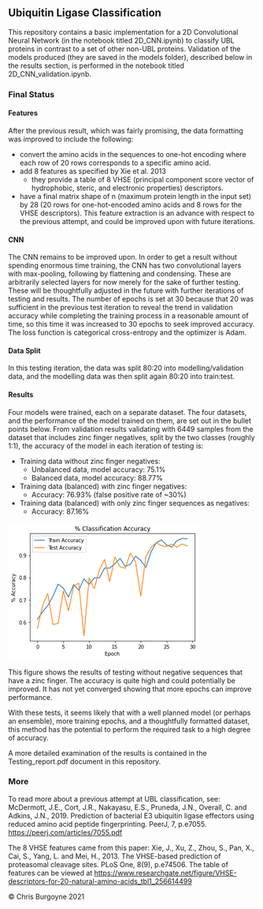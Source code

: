 ## Ubiquitin Ligase Classification

This repository contains a basic implementation for a 2D Convolutional Neural Network (in the notebook titled 2D_CNN.ipynb) to classify UBL proteins in contrast to a set of other non-UBL proteins. Validation of the models produced (they are saved in the models folder), described below in the results section, is performed in the notebook titled 2D_CNN_validation.ipynb.

### Final Status
#### Features
After the previous result, which was fairly promising, the data formatting was improved to include the following:
  * convert the amino acids in the sequences to one-hot encoding where each row of 20 rows corresponds to a specific amino acid.
  * add 8 features as specified by Xie et al. 2013
    * they provide a table of 8 VHSE (principal component score vector of hydrophobic, steric, and electronic properties) descriptors.
  * have a final matrix shape of n (maximum protein length in the input set) by 28 (20 rows for one-hot-encoded amino acids and 8 rows for the VHSE descriptors).
This feature extraction is an advance with respect to the previous attempt, and could be improved upon with future iterations.
#### CNN
The CNN remains to be improved upon. In order to get a result without spending enormous time training, the CNN has two convolutional layers with max-pooling, following by flattening and condensing. These are arbitrarily selected layers for now merely for the sake of further testing. These will be thoughtfully adjusted in the future with further iterations of testing and results.
The number of epochs is set at 30 because that 20 was sufficient in the previous test iteration to reveal the trend in validation accuracy while completing the training process in a reasonable amount of time, so this time it was increased to 30 epochs to seek improved accuracy.
The loss function is categorical cross-entropy and the optimizer is Adam.
#### Data Split
In this testing iteration, the data was split 80:20 into modelling/validation data, and the modelling data was then split again 80:20 into train:test.
#### Results
Four models were trained, each on a separate dataset. The four datasets, and the performance of the model trained on them, are set out in the bullet points below. From validation results validating with 6449 samples from the dataset that includes zinc finger negatives, split by the two classes (roughly 1:1), the accuracy of the model in each iteration of testing is:
  * Training data without zinc finger negatives:
    * Unbalanced data, model accuracy: 75.1%
    * Balanced data, model accuracy: 88.77%
  * Training data (balanced) with zinc finger negatives:
    * Accuracy: 76.93% (false positive rate of ~30%)
  * Training data (balanced) with only zinc finger sequences as negatives:
    * Accuracy: 87.16%

![Classification percent accuracy by epoch](/results/test1_acc.png "Classification percent accuracy by epoch")

This figure shows the results of testing without negative sequences that have a zinc finger. The accuracy is quite high and could potentially be improved. It has not yet converged showing that more epochs can improve performance.

With these tests, it seems likely that with a well planned model (or perhaps an ensemble), more training epochs, and a thoughtfully formatted dataset, this method has the potential to perform the required task to a high degree of accuracy.

A more detailed examination of the results is contained in the Testing_report.pdf document in this repository.

### More
To read more about a previous attempt at UBL classification, see:
McDermott, J.E., Cort, J.R., Nakayasu, E.S., Pruneda, J.N., Overall, C. and Adkins, J.N., 2019. Prediction of bacterial E3 ubiquitin ligase effectors using reduced amino acid peptide fingerprinting. PeerJ, 7, p.e7055.
https://peerj.com/articles/7055.pdf

The 8 VHSE features came from this paper: 
Xie, J., Xu, Z., Zhou, S., Pan, X., Cai, S., Yang, L. and Mei, H., 2013. The VHSE-based prediction of proteasomal cleavage sites. PLoS One, 8(9), p.e74506.
The table of features can be viewed at https://www.researchgate.net/figure/VHSE-descriptors-for-20-natural-amino-acids_tbl1_256614499

&copy; Chris Burgoyne 2021
